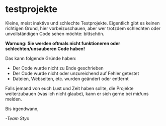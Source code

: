 # testprojekte
Kleine, meist inaktive und schlechte Testprojekte.
Eigentlich gibt es keinen richtigen Grund, hier vorbeizuschauen, aber
wer trotzdem schlechten oder unvollständigen Code sehen möchte: bittschön.

**Warnung: Sie werden oftmals nicht funktioneren oder schlechten/unsauberen Code haben!**

Das kann folgende Gründe haben:
- Der Code wurde nicht zu Ende geschrieben
- Der Code wurde nicht oder unzureichend auf Fehler getestet
- Dateien, Webseiten, etc. wurden geändert oder entfernt

Falls jemand von euch Lust und Zeit haben sollte, die Projekte weiterzubauen (was ich nicht glaube), kann er sich gerne bei mir/uns melden.

Bis irgendwann,

_-Team Styx_
